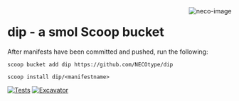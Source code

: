 <img src="https://github.com/user-attachments/assets/865d0209-f93b-48e1-aa90-abf53df11154" alt="neco-image" align="right"/>

# dip - a smol Scoop bucket

After manifests have been committed and pushed, run the following:
```pwsh
scoop bucket add dip https://github.com/NECOtype/dip
```
```pwsh
scoop install dip/<manifestname>
```

[![Tests](https://github.com/NECOtype/dip/actions/workflows/ci.yml/badge.svg)](https://github.com/NECOtype/dip/actions/workflows/ci.yml) [![Excavator](https://github.com/NECOtype/dip/actions/workflows/excavator.yml/badge.svg)](https://github.com/NECOtype/dip/actions/workflows/excavator.yml)

